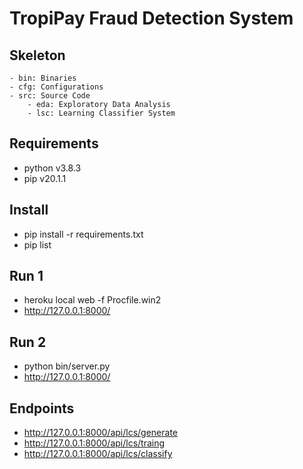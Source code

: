 # TropiPay Fraud Detection System 


## Skeleton 

```plain
- bin: Binaries
- cfg: Configurations
- src: Source Code
    - eda: Exploratory Data Analysis
    - lsc: Learning Classifier System
```

## Requirements 
- python v3.8.3
- pip v20.1.1

## Install
- pip install -r requirements.txt
- pip list

## Run 1
- heroku local web -f Procfile.win2
- http://127.0.0.1:8000/

## Run 2
- python bin/server.py 
- http://127.0.0.1:8000/

## Endpoints 
- http://127.0.0.1:8000/api/lcs/generate
- http://127.0.0.1:8000/api/lcs/traing
- http://127.0.0.1:8000/api/lcs/classify

